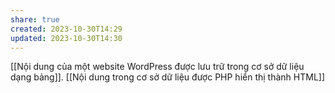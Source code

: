 ```yaml
---
share: true
created: 2023-10-30T14:29
updated: 2023-10-30T14:30
---
```

[[Nội dung của một website WordPress được lưu trữ trong cơ sở dữ liệu dạng bảng]]. [[Nội dung trong cơ sở dữ liệu được PHP hiển thị thành HTML]]

